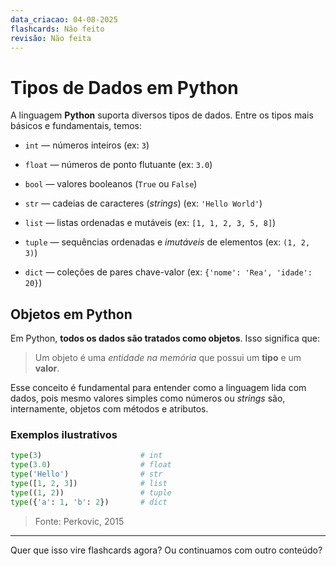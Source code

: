 ```yaml
---
data_criacao: 04-08-2025
flashcards: Não feito
revisão: Não feita
---
```

# Tipos de Dados em Python

A linguagem **Python** suporta diversos tipos de dados. Entre os tipos mais básicos e fundamentais, temos:

- `int` — números inteiros (ex: `3`)
    
- `float` — números de ponto flutuante (ex: `3.0`)
    
- `bool` — valores booleanos (`True` ou `False`)
    
- `str` — cadeias de caracteres (_strings_) (ex: `'Hello World'`)
    
- `list` — listas ordenadas e mutáveis (ex: `[1, 1, 2, 3, 5, 8]`)
    
- `tuple` — sequências ordenadas e _imutáveis_ de elementos (ex: `(1, 2, 3)`)
    
- `dict` — coleções de pares chave-valor (ex: `{'nome': 'Rea', 'idade': 20}`)
    

## Objetos em Python

Em Python, **todos os dados são tratados como objetos**. Isso significa que:

> Um objeto é uma _entidade na memória_ que possui um **tipo** e um **valor**.

Esse conceito é fundamental para entender como a linguagem lida com dados, pois mesmo valores simples como números ou _strings_ são, internamente, objetos com métodos e atributos.

### Exemplos ilustrativos

```python
type(3)                      # int
type(3.0)                    # float
type('Hello')                # str
type([1, 2, 3])              # list
type((1, 2))                 # tuple
type({'a': 1, 'b': 2})       # dict
```

> Fonte: Perkovic, 2015

---

Quer que isso vire flashcards agora? Ou continuamos com outro conteúdo?